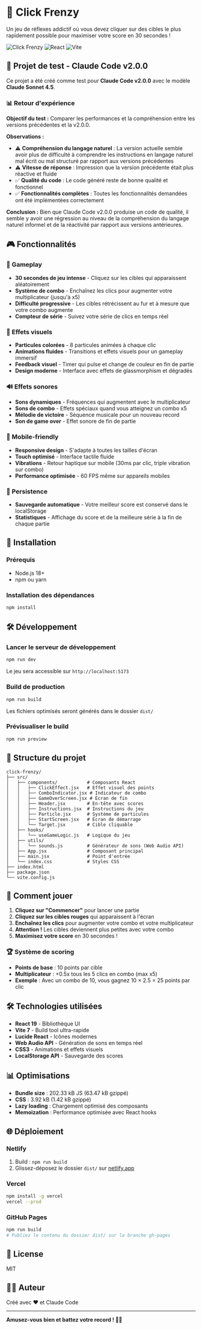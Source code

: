 # 🎯 Click Frenzy

Un jeu de réflexes addictif où vous devez cliquer sur des cibles le plus rapidement possible pour maximiser votre score en 30 secondes !

![Click Frenzy](https://img.shields.io/badge/version-1.0.0-blue)
![React](https://img.shields.io/badge/React-19.1.1-61dafb?logo=react)
![Vite](https://img.shields.io/badge/Vite-7.1.7-646cff?logo=vite)

## 🧪 Projet de test - Claude Code v2.0.0

Ce projet a été créé comme test pour **Claude Code v2.0.0** avec le modèle **Claude Sonnet 4.5**.

### 📊 Retour d'expérience

**Objectif du test :** Comparer les performances et la compréhension entre les versions précédentes et la v2.0.0.

**Observations :**
- ⚠️ **Compréhension du langage naturel** : La version actuelle semble avoir plus de difficulté à comprendre les instructions en langage naturel mal écrit ou mal structuré par rapport aux versions précédentes
- ⚠️ **Vitesse de réponse** : Impression que la version précédente était plus réactive et fluide
- ✅ **Qualité du code** : Le code généré reste de bonne qualité et fonctionnel
- ✅ **Fonctionnalités complètes** : Toutes les fonctionnalités demandées ont été implémentées correctement

**Conclusion :** Bien que Claude Code v2.0.0 produise un code de qualité, il semble y avoir une régression au niveau de la compréhension du langage naturel informel et de la réactivité par rapport aux versions antérieures.

## 🎮 Fonctionnalités

### 🎯 Gameplay
- **30 secondes de jeu intense** - Cliquez sur les cibles qui apparaissent aléatoirement
- **Système de combo** - Enchaînez les clics pour augmenter votre multiplicateur (jusqu'à x5)
- **Difficulté progressive** - Les cibles rétrécissent au fur et à mesure que votre combo augmente
- **Compteur de série** - Suivez votre série de clics en temps réel

### 🎨 Effets visuels
- **Particules colorées** - 8 particules animées à chaque clic
- **Animations fluides** - Transitions et effets visuels pour un gameplay immersif
- **Feedback visuel** - Timer qui pulse et change de couleur en fin de partie
- **Design moderne** - Interface avec effets de glassmorphism et dégradés

### 🔊 Effets sonores
- **Sons dynamiques** - Fréquences qui augmentent avec le multiplicateur
- **Sons de combo** - Effets spéciaux quand vous atteignez un combo x5
- **Mélodie de victoire** - Séquence musicale pour un nouveau record
- **Son de game over** - Effet sonore de fin de partie

### 📱 Mobile-friendly
- **Responsive design** - S'adapte à toutes les tailles d'écran
- **Touch optimisé** - Interface tactile fluide
- **Vibrations** - Retour haptique sur mobile (30ms par clic, triple vibration sur combo)
- **Performance optimisée** - 60 FPS même sur appareils mobiles

### 💾 Persistence
- **Sauvegarde automatique** - Votre meilleur score est conservé dans le localStorage
- **Statistiques** - Affichage du score et de la meilleure série à la fin de chaque partie

## 🚀 Installation

### Prérequis
- Node.js 18+
- npm ou yarn

### Installation des dépendances
```bash
npm install
```

## 🛠️ Développement

### Lancer le serveur de développement
```bash
npm run dev
```
Le jeu sera accessible sur `http://localhost:5173`

### Build de production
```bash
npm run build
```
Les fichiers optimisés seront générés dans le dossier `dist/`

### Prévisualiser le build
```bash
npm run preview
```

## 📁 Structure du projet

```
click-frenzy/
├── src/
│   ├── components/           # Composants React
│   │   ├── ClickEffect.jsx   # Effet visuel des points
│   │   ├── ComboIndicator.jsx # Indicateur de combo
│   │   ├── GameOverScreen.jsx # Écran de fin
│   │   ├── Header.jsx        # En-tête avec scores
│   │   ├── Instructions.jsx  # Instructions du jeu
│   │   ├── Particle.jsx      # Système de particules
│   │   ├── StartScreen.jsx   # Écran de démarrage
│   │   └── Target.jsx        # Cible cliquable
│   ├── hooks/
│   │   └── useGameLogic.js   # Logique du jeu
│   ├── utils/
│   │   └── sounds.js         # Générateur de sons (Web Audio API)
│   ├── App.jsx               # Composant principal
│   ├── main.jsx              # Point d'entrée
│   └── index.css             # Styles CSS
├── index.html
├── package.json
└── vite.config.js
```

## 🎯 Comment jouer

1. **Cliquez sur "Commencer"** pour lancer une partie
2. **Cliquez sur les cibles rouges** qui apparaissent à l'écran
3. **Enchaînez les clics** pour augmenter votre combo et votre multiplicateur
4. **Attention !** Les cibles deviennent plus petites avec votre combo
5. **Maximisez votre score** en 30 secondes !

### 🏆 Système de scoring
- **Points de base** : 10 points par cible
- **Multiplicateur** : +0.5x tous les 5 clics en combo (max x5)
- **Exemple** : Avec un combo de 10, vous gagnez 10 × 2.5 = 25 points par clic

## 🛠️ Technologies utilisées

- **React 19** - Bibliothèque UI
- **Vite 7** - Build tool ultra-rapide
- **Lucide React** - Icônes modernes
- **Web Audio API** - Génération de sons en temps réel
- **CSS3** - Animations et effets visuels
- **LocalStorage API** - Sauvegarde des scores

## 📊 Optimisations

- **Bundle size** : 202.33 kB JS (63.47 kB gzippé)
- **CSS** : 3.92 kB (1.42 kB gzippé)
- **Lazy loading** : Chargement optimisé des composants
- **Memoization** : Performance optimisée avec React hooks

## 🌐 Déploiement

### Netlify
1. Build : `npm run build`
2. Glissez-déposez le dossier `dist/` sur [netlify.app](https://app.netlify.com/drop)

### Vercel
```bash
npm install -g vercel
vercel --prod
```

### GitHub Pages
```bash
npm run build
# Publiez le contenu du dossier dist/ sur la branche gh-pages
```

## 📝 License

MIT

## 👨‍💻 Auteur

Créé avec ❤️ et Claude Code

---

**Amusez-vous bien et battez votre record ! 🎯🔥**